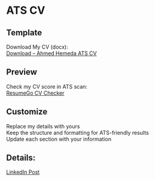 # ATS CV

## Template
Download My CV (docx):  
[Download – Ahmed Hemeda ATS CV](https://github.com/user-attachments/files/21707118/Ahmed.Hemeda.-.CV.docx)

## Preview
Check my CV score in ATS scan:  
[ResumeGo CV Checker](https://www.resumego.net/resume-checker/)

## Customize
Replace my details with yours  
Keep the structure and formatting for ATS-friendly results  
Update each section with your information

## Details:
[LinkedIn Post](https://www.linkedin.com/posts/a-hemeda_%D8%AA%D9%85-%D8%A7%D9%84%D9%88%D8%B5%D9%88%D9%84-%D9%84%D9%80-100-%D9%81%D9%8A-%D9%86%D8%B8%D8%A7%D9%85-%D8%A7%D9%84%D9%80-ats-%D8%A7%D9%84%D8%AD%D9%85%D8%AF%D9%84%D9%84%D9%87-activity-7360356255665680384-hSWk?utm_source=share&utm_medium=member_desktop&rcm=ACoAADUpF90BKX-1HNmiMpAvZTXdhTuO4SUgDUU)

